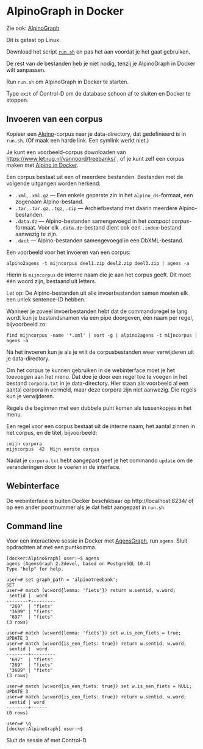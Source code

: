 
# AlpinoGraph in Docker

Zie ook: [AlpinoGraph](https://alpinograph.readthedocs.io/)

Dit is getest op Linux.

Download het script
[`run.sh`](https://raw.githubusercontent.com/rug-compling/alpinograph-docker/master/run.sh)
en pas het aan voordat je het gaat gebruiken.

De rest van de bestanden heb je niet nodig, tenzij je AlpinoGraph in
Docker wilt aanpassen.

Run `run.sh` om AlpinoGraph in Docker te starten.

Type `exit` of Control-D om de database schoon af te sluiten en Docker te
stoppen.

## Invoeren van een corpus

Kopieer een [Alpino](https://www.let.rug.nl/vannoord/alp/Alpino/)-corpus
naar je data-directory, dat gedefinieerd is in `run.sh`. (Of maak een harde
link. Een symlink werkt niet.)

Je kunt een voorbeeld-corpus downloaden van https://www.let.rug.nl/vannoord/treebanks/ , of je kunt zelf
een corpus maken met [Alpino in Docker](https://github.com/rug-compling/alpino-docker).

Een corpus bestaat uit een of meerdere bestanden. Bestanden met de
volgende uitgangen worden herkend:

 * `.xml`, `.xml.gz` — Een enkele geparste zin in het `alpino_ds`-formaat, een zogenaam Alpino-bestand.
 * `.tar`, `.tar.gz`, `.tgz`, `.zip` — Archiefbestand met daarin meerdere Alpino-bestanden.
 * `.data.dz` — Alpino-bestanden samengevoegd in het *compact corpus*-formaat.
   Voor elk `.data.dz`-bestand dient ook een `.index`-bestand aanwezig
   te zijn.
 * `.dact` — Alpino-bestanden samengevoegd in een DbXML-bestand.

Een voorbeeld voor het invoeren van een corpus:

    alpino2agens -t mijncorpus deel1.zip deel2.zip deel3.zip | agens -a

Hierin is `mijncorpus` de interne naam die je aan het corpus geeft.
Dit moet één woord zijn, bestaand uit letters.

Let op: De Alpino-bestanden uit alle invoerbestanden samen moeten elk een
uniek sentence-ID hebben.

Wanneer je zoveel invoerbestanden hebt dat de commandoregel te lang
wordt kun je bestandsnamen via een pipe doorgeven, één naam per regel,
bijvoorbeeld zo:

    find mijncorpus -name '*.xml' | sort -g | alpino2agens -t mijncorpus | agens -a

Na het invoeren kun je als je wilt de corpusbestanden weer verwijderen
uit je data-directory.

Om het corpus te kunnen gebruiken in de webinterface moet je het
toevoegen aan het menu. Dat doe je door een regel toe te voegen in het
bestand `corpora.txt` in je data-directory. Hier staan als voorbeeld
al een aantal corpora in vermeld, maar deze corpora zijn niet
aanwezig. Die regels kun je verwijderen.

Regels die beginnen met een dubbele punt komen als tussenkopjes in het
menu.

Een regel voor een corpus bestaat uit de interne naam, het aantal
zinnen in het corpus, en de titel, bijvoorbeeld:

    :mijn corpora
    mijncorpus  42  Mijn eerste corpus

Nadat je `corpora.txt` hebt aangepast geef je het commando `update` om de
veranderingen door te voeren in de interface.

## Webinterface

De webinterface is buiten Docker beschikbaar op http://localhost:8234/ of op een
ander poortnummer als je dat hebt aangepast in `run.sh`

## Command line

Voor een interactieve sessie in Docker met
[AgensGraph](https://bitnine.net/documentations/manual/agens_graph_developer_manual_en.html),
run `agens`. Sluit opdrachten af met een puntkomma.

```text
[docker:AlpinoGraph] user:~$ agens
agens (AgensGraph 2.2devel, based on PostgreSQL 10.4)
Type "help" for help.

user=# set graph_path = 'alpinotreebank';
SET
user=# match (w:word{lemma: 'fiets'}) return w.sentid, w.word;
 sentid |  word
--------+---------
 "269"  | "fiets"
 "3609" | "fiets"
 "697"  | "fiets"
(3 rows)

user=# match (w:word{lemma: 'fiets'}) set w.is_een_fiets = true;
UPDATE 3
user=# match (w:word{is_een_fiets: true}) return w.sentid, w.word;
 sentid |  word
--------+---------
 "697"  | "fiets"
 "269"  | "fiets"
 "3609" | "fiets"
(3 rows)

user=# match (w:word{is_een_fiets: true}) set w.is_een_fiets = NULL;
UPDATE 3
user=# match (w:word{is_een_fiets: true}) return w.sentid, w.word;
 sentid | word
--------+------
(0 rows)

user=# \q
[docker:AlpinoGraph] user:~$
```

Sluit de sessie af met Control-D.
